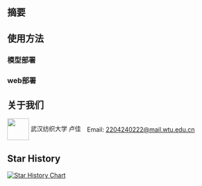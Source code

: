 ## 摘要

## 使用方法

### 模型部署

### web部署

## 关于我们

<p>
  <img src="assets/profile.png" width="50" height="50" style="vertical-align: middle;">
  武汉纺织大学 卢佳
  <span style="vertical-align: middle; margin-left: 10px;">
    Email: <a href="mailto:2204240222@mail.wtu.edu.cn">2204240222@mail.wtu.edu.cn</a>
  </span>
</p>


## Star History

[![Star History Chart](https://api.star-history.com/svg?repos=XIAOLingQ/AUG&type=Date)](https://star-history.com/#XIAOLingQ/AUG&Date)
